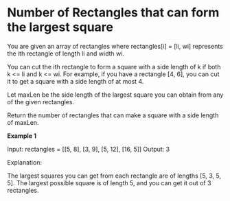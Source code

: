 # Number of Rectangles that can form the largest square

You are given an array of rectangles where rectangles[i] = [li, wi] represents the ith rectangle of length li and width wi.

You can cut the ith rectangle to form a square with a side length of k if both k <= li and k <= wi. For example, if you have a rectangle [4, 6], you can cut it to get a square with a side length of at most 4.

Let maxLen be the side length of the largest square you can obtain from any of the given rectangles.

Return the number of rectangles that can make a square with a side length of maxLen.

**Example 1**

Input: rectangles = [[5, 8], [3, 9], [5, 12], [16, 5]]
Output: 3

Explanation:

The largest squares you can get from each rectangle are of lengths [5, 3, 5, 5].
The largest possible square is of length 5, and you can get it out of 3 rectangles.
